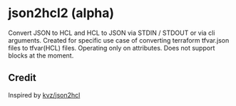 # json2hcl2 (alpha)

Convert JSON to HCL and HCL to JSON via STDIN / STDOUT or via cli arguments. Created for specific use case of converting terraform tfvar.json files to tfvar(HCL) files. Operating only on attributes. Does not support blocks at the moment.

## Credit

Inspired by [kvz/json2hcl](https://github.com/kvz/json2hcl)
